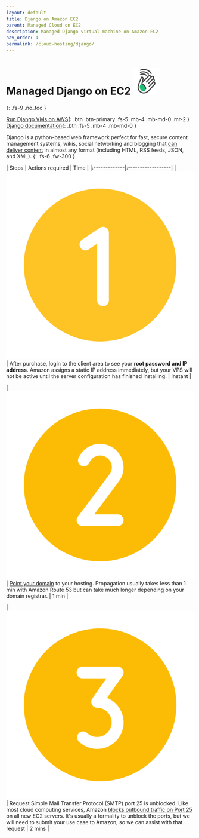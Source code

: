 ```yaml
---
layout: default
title: Django on Amazon EC2
parent: Managed Cloud on EC2
description: Managed Django virtual machine on Amazon EC2
nav_order: 4
permalink: /cloud-hosting/django/
---
```


# Managed Django on EC2 ![](/assets/wave.svg)
{: .fs-9 .no_toc }

[Run Django VMs on AWS](https://cloud.hostjane.com/vps/?appType=0&app=2){: .btn .btn-primary .fs-5 .mb-4 .mb-md-0 .mr-2 } [Django documentation](https://docs.djangoproject.com/){: .btn .fs-5 .mb-4 .mb-md-0 }

Django is a python-based web framework perfect for fast, secure content management systems, wikis, social networking and blogging that [can deliver content](https://developer.mozilla.org/en-US/docs/Learn/Server-side/Django/Introduction) in almost any format (including HTML, RSS feeds, JSON, and XML).
{: .fs-6 .fw-300 }

| Steps       | Actions required    | Time |
|:-------------|:------------------|
|   ![](/assets/one.svg)          | After purchase, login to the client area to see your **root password and IP address**. Amazon assigns a static IP address immediately, but your VPS will not be active until the server configuration has finished installing. | Instant |

| ![](/assets/two.svg)  | [Point your domain](/point-your-domain/) to your hosting. Propagation usually takes less than 1 min with Amazon Route 53 but can take much longer depending on your domain registrar.  | 1 min |

| ![](/assets/three.svg)  | Request Simple Mail Transfer Protocol (SMTP) port 25 is unblocked. Like most cloud computing services, Amazon [blocks outbound traffic on Port 25](https://docs.aws.amazon.com/AWSEC2/latest/UserGuide/ec2-resource-limits.html#port-25-throttle) on all new EC2 servers. It's usually a formality to unblock the ports, but we will need to submit your use case to Amazon, so we can assist with that request | 2 mins |